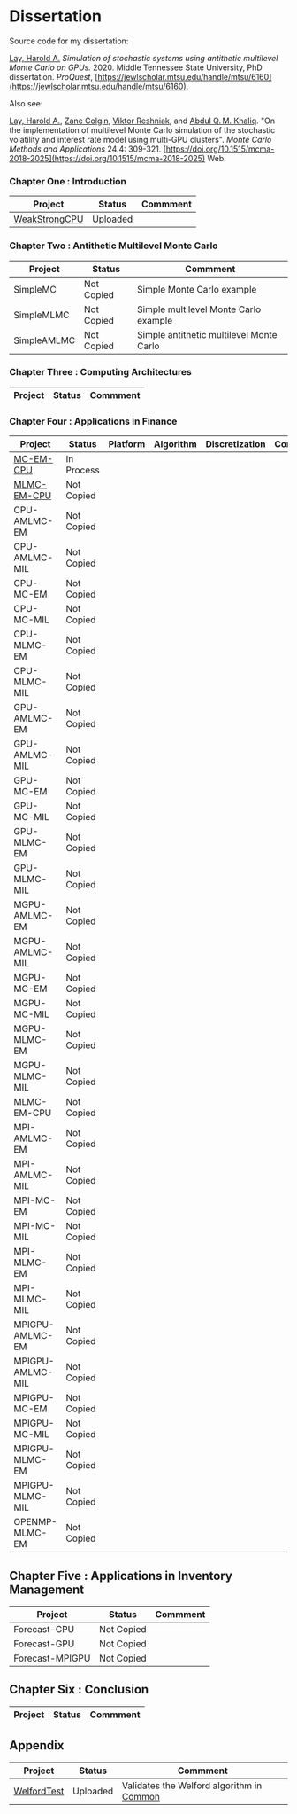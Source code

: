 # Dissertation
Source code for my dissertation:

[Lay, Harold A.](https://github.com/jjlay/) *Simulation of stochastic systems using antithetic multilevel Monte Carlo on GPUs.* 2020. Middle Tennessee State University, PhD dissertation. *ProQuest*, [https://jewlscholar.mtsu.edu/handle/mtsu/6160](https://jewlscholar.mtsu.edu/handle/mtsu/6160).

Also see:

[Lay, Harold A.](https://github.com/jjlay/), [Zane Colgin](https://github.com/zanecolgin), [Viktor Reshniak](https://github.com/vreshniak), and [Abdul Q. M. Khaliq](https://www.mtsu.edu/faculty/abdul-khaliq). "On the implementation of multilevel Monte Carlo simulation of the stochastic volatility and interest rate model using multi-GPU clusters". *Monte Carlo Methods and Applications* 24.4: 309-321. [https://doi.org/10.1515/mcma-2018-2025](https://doi.org/10.1515/mcma-2018-2025) Web.


### Chapter One : Introduction

| Project | Status | Commment |
|---------|--------|----------|
| [WeakStrongCPU](https://github.com/jjlay/Dissertation/tree/master/WeakStrongCPU) | Uploaded | |


### Chapter Two : Antithetic Multilevel Monte Carlo

| Project | Status | Commment |
|---------|--------|----------|
|SimpleMC | Not Copied | Simple Monte Carlo example |
|SimpleMLMC | Not Copied | Simple multilevel Monte Carlo example |
|SimpleAMLMC | Not Copied | Simple antithetic multilevel Monte Carlo |


### Chapter Three : Computing Architectures

| Project | Status | Commment |
|---------|--------|----------|


### Chapter Four : Applications in Finance

| Project | Status | Platform | Algorithm | Discretization | Comment |
|---------|--------|----------|-----------|----------------|---------|
| [MC-EM-CPU ](https://github.com/jjlay/Dissertation/tree/master/MC-EM-CPU) | In Process | | | | |
| [MLMC-EM-CPU](https://github.com/jjlay/Dissertation/tree/master/MLMC-EM-CPU) | Not Copied | | | | |
| CPU-AMLMC-EM | Not Copied | | | | |
| CPU-AMLMC-MIL | Not Copied | | | | |
| CPU-MC-EM | Not Copied | | | | |
| CPU-MC-MIL | Not Copied | | | | |
| CPU-MLMC-EM | Not Copied | | | | |
| CPU-MLMC-MIL | Not Copied | | | | |
| GPU-AMLMC-EM | Not Copied | | | | |
| GPU-AMLMC-MIL | Not Copied | | | | |
| GPU-MC-EM | Not Copied | | | | |
| GPU-MC-MIL | Not Copied | | | | |
| GPU-MLMC-EM | Not Copied | | | | |
| GPU-MLMC-MIL | Not Copied | | | | |
| MGPU-AMLMC-EM | Not Copied | | | | |
| MGPU-AMLMC-MIL | Not Copied | | | | |
| MGPU-MC-EM | Not Copied | | | | |
| MGPU-MC-MIL | Not Copied | | | | |
| MGPU-MLMC-EM | Not Copied | | | | |
| MGPU-MLMC-MIL | Not Copied | | | | |
| MLMC-EM-CPU | Not Copied | | | | |
| MPI-AMLMC-EM | Not Copied | | | | |
| MPI-AMLMC-MIL | Not Copied | | | | |
| MPI-MC-EM | Not Copied | | | | |
| MPI-MC-MIL | Not Copied | | | | |
| MPI-MLMC-EM | Not Copied | | | | |
| MPI-MLMC-MIL | Not Copied | | | | |
| MPIGPU-AMLMC-EM | Not Copied | | | | |
| MPIGPU-AMLMC-MIL  | Not Copied | | | | |
| MPIGPU-MC-EM | Not Copied | | | | |
| MPIGPU-MC-MIL | Not Copied | | | | |
| MPIGPU-MLMC-EM | Not Copied | | | | |
| MPIGPU-MLMC-MIL | Not Copied | | | | |
| OPENMP-MLMC-EM  |  Not Copied | | | | |


## Chapter Five : Applications in Inventory Management

| Project | Status | Commment |
|---------|--------|----------|
| Forecast-CPU | Not Copied | | 
| Forecast-GPU | Not Copied | |
| Forecast-MPIGPU | Not Copied | |


## Chapter Six : Conclusion

| Project | Status | Commment |
|---------|--------|----------|


## Appendix

| Project | Status | Commment |
|---------|--------|----------|
| [WelfordTest](https://github.com/jjlay/Dissertation/tree/master/WelfordTest) | Uploaded | Validates the Welford algorithm in [Common](https://github.com/jjlay/Dissertation/tree/master/Common) |




